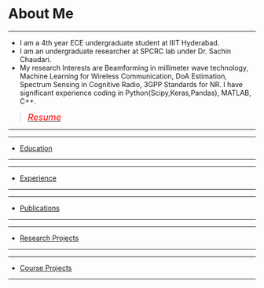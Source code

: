 # About Me

---

* I am a 4th year ECE undergraduate student at IIIT Hyderabad. 
* I am an undergraduate researcher at SPCRC lab under Dr. Sachin Chaudari. 
* My research Interests are Beamforming in millimeter wave technology, Machine Learning for Wireless Communication, DoA Estimation, Spectrum Sensing in Cognitive Radio, 3GPP Standards for NR. I have significant experience coding in Python(Scipy,Keras,Pandas), MATLAB, C++. 

> [<span style="color:red; font-size:18px"> *Resume*</span>](/pdf/Dara_SaiKrishnaCharanResume.pdf)

---

---
* [Education](/Education)
---

---
* [Experience](/Experience)
---


---
* [Publications](/Publication)
---


---
* [Research Projects](/ResearchProjects)
---

---
* [Course Projects](/CourseProjects)
---
